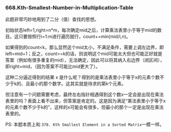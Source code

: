 ### 668.Kth-Smallest-Number-in-Multiplication-Table

此题非常巧妙地用到了二分（值）查找的思想。

初始状态left=1,right=n\*m，每次确定mid之后，计算乘法表里小于等于mid的数目。这只要按照行i=1:m进行遍历就行，count+=min(mid/i,n)。

如果得到的count<k，那么显然这个mid太小，不满足条件，需要上调左边界，即left=mid+1；反之，count>=k的话，则说明这个mid可能太大但也可能正好就是答案（例如有很多重复的mid），无法确定，因此可以将其纳入右边界（闭区间），即right=mid，（因为答案不可能比mid更大了）。

这种二分逼近得到的结果 x 是什么呢？得到的是乘法表里小于等于x的元素个数不少于k的、且最小的那个数字。这其实就是待求的第k个元素。

但注意有一个问题需要考虑，最终左右指针相遇得到这个数x一定会是出现在乘法表里的吗？表面上看不出来，但答案是肯定的。这是因为满足“乘法表里小于等于x的元素个数不少于k的”，这样的x可能会有很多，但最小的那个一定是出现在乘法表里的。

PS: 本题本质上和 ```378. Kth Smallest Element in a Sorted Matrix```一模一样。
